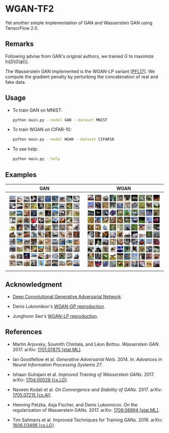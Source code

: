 # WGAN-TF2

Yet another simple implementation of GAN and Wasserstein GAN using TensorFlow 2.0.

## Remarks
Following advise from GAN's original authors, we trained *G* to maximize ln[*D*(*G*(***z***))].

The Wasserstein GAN implemented is the WGAN-LP variant \[[PFL17](https://arxiv.org/abs/1709.08894)\]. We compute the gradient penalty by perturbing the concatenation of real and fake data.

## Usage
- To train GAN on MNIST: 
  ```bash
  python main.py --model GAN --dataset MNIST
  ```
  
- To train WGAN on CIFAR-10: 
  ```bash
  python main.py --model WGAN --dataset CIFAR10
  ```

- To see help:
  ```bash
  python main.py --help
  ```

## Examples
| GAN | WGAN |
|:-------------------------:|:-------------------------:|
|![GAN_CIFAR10](examples/gan_cifar_example.png) | ![WGAN_CIFAR10](examples/wgan_cifar_example.png)|

## Acknowledgment
- [Deep Convolutional Generative Adversarial Network](https://www.tensorflow.org/tutorials/generative/dcgan).

- Denis Lukovnikov's [WGAN-GP reproduction](https://github.com/lukovnikov/improved_wgan_training).

- Junghoon Seo's [WGAN-LP reproduction](https://github.com/mikigom/WGAN-LP-tensorflow).


## References
- Martin Arjovsky, Soumith Chintala, and Léon Bottou. *Wasserstein GAN*. 2017. arXiv: [1701.07875 \[stat.ML\]](https://arxiv.org/abs/1701.07875).

- Ian Goodfellow et al. *Generative Adversarial Nets*. 2014. In: *Advances in Neural Information Processing Systems 27*.

- Ishaan Gulrajani et al. *Improved Training of Wasserstein GANs*. 2017. arXiv: [1704.00028 [cs.LG]](https://arxiv.org/abs/1704.00028).

- Naveen Kodali et al. *On Convergence and Stability of GANs*. 2017. arXiv: [1705.07215 [cs.AI]](https://arxiv.org/abs/1705.07215).

- Henning Petzka, Asja Fischer, and Denis Lukovnicov. On the regularization of Wasserstein GANs. 2017. arXiv: [1709.08894 [stat.ML]](https://arxiv.org/abs/1709.08894).

- Tim Salimans et al. Improved Techniques for Training GANs. 2016. arXiv: [1606.03498 [cs.LG]](https://arxiv.org/abs/1606.03498).
